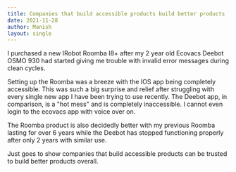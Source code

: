 ```yaml
---
title: Companies that build accessible products build better products
date: 2021-11-28
author: Manish
layout: single
---
```

I  purchased a new IRobot Roomba I8+ after my 2 year old Ecovacs Deebot OSMO 930 had started giving me trouble with invalid error messages during clean cycles.

Setting up the Roomba was a breeze with the IOS app being completely accessible. This was such a big surprise and relief after struggling with every single new app I have been trying to use recently.
The Deebot app, in comparison, is a "hot mess" and is completely inaccessible. I cannot even login to the ecovacs app with voice over on.

The Roomba product is also decidedly better with my previous Roomba lasting for over 6 years while the Deebot has stopped functioning properly after only 2 years with similar use.

Just goes to show companies that build accessible products can be trusted to build better products overall.
